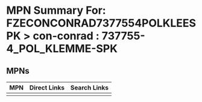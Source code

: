 



# MPN Summary For: FZECONCONRAD7377554POLKLEESPK > con-conrad : 737755-4_POL_KLEMME-SPK

## MPNs
  

|MPN|Direct Links|Search Links|
| :--- | :--- | :--- |
||||
